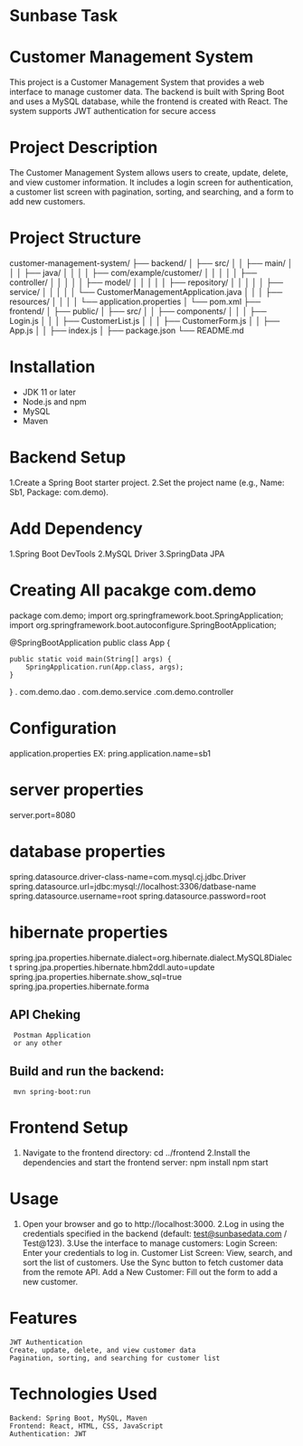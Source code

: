 # Sunbase Task
# Customer Management System
  This project is a Customer Management System that provides a web interface to manage customer data. The backend is built with Spring Boot and uses a MySQL database, while the frontend is created with React. The system supports JWT authentication for secure access
  
# Project Description

The Customer Management System allows users to create, update, delete, and view customer information. It includes a login screen for authentication, a customer list screen with pagination, sorting, and searching, and a form to add new customers.
# Project Structure
customer-management-system/
├── backend/
│   ├── src/
│   │   ├── main/
│   │   │   ├── java/
│   │   │   │   ├── com/example/customer/
│   │   │   │   │   ├── controller/
│   │   │   │   │   ├── model/
│   │   │   │   │   ├── repository/
│   │   │   │   │   ├── service/
│   │   │   │   │   └── CustomerManagementApplication.java
│   │   │   ├── resources/
│   │   │   │   └── application.properties
│   └── pom.xml
├── frontend/
│   ├── public/
│   ├── src/
│   │   ├── components/
│   │   │   ├── Login.js
│   │   │   ├── CustomerList.js
│   │   │   ├── CustomerForm.js
│   │   ├── App.js
│   │   ├── index.js
│   ├── package.json
└── README.md



# Installation

- JDK 11 or later
- Node.js and npm
- MySQL
- Maven
# Backend Setup
1.Create a Spring Boot starter project.
2.Set the project name  (e.g., Name: Sb1, Package: com.demo).
    
 # Add Dependency
   1.Spring Boot DevTools
   2.MySQL Driver
   3.SpringData JPA
 # Creating All pacakge com.demo
   
package com.demo;
import org.springframework.boot.SpringApplication;
import org.springframework.boot.autoconfigure.SpringBootApplication;

@SpringBootApplication
public class App {

	public static void main(String[] args) {
		SpringApplication.run(App.class, args);
	}

}
  . com.demo.dao
  . com.demo.service
  .com.demo.controller
  
  # Configuration
   application.properties
    EX:
   pring.application.name=sb1

   # server properties

   server.port=8080

   # database properties
   spring.datasource.driver-class-name=com.mysql.cj.jdbc.Driver
   spring.datasource.url=jdbc:mysql://localhost:3306/datbase-name
   spring.datasource.username=root
   spring.datasource.password=root

   # hibernate properties
   spring.jpa.properties.hibernate.dialect=org.hibernate.dialect.MySQL8Dialect
   spring.jpa.properties.hibernate.hbm2ddl.auto=update
   spring.jpa.properties.hibernate.show_sql=true
   spring.jpa.properties.hibernate.forma

      
  ## API Cheking
     Postman Application
     or any other
     

## Build and run the backend:
     mvn spring-boot:run
     
# Frontend Setup
  1. Navigate to the frontend directory:
     cd ../frontend
  2.Install the dependencies and start the frontend server:
     npm install
     npm start
#  Usage
1. Open your browser and go to http://localhost:3000.
2.Log in using the credentials specified in the backend (default: test@sunbasedata.com / Test@123).
3.Use the interface to manage customers:
      Login Screen: Enter your credentials to log in.
      Customer List Screen: View, search, and sort the list of customers. Use the Sync button 
      to fetch customer data from the remote API.
       Add a New Customer: Fill out the form to add a new customer.
 # Features
    JWT Authentication
    Create, update, delete, and view customer data
    Pagination, sorting, and searching for customer list
# Technologies Used
    Backend: Spring Boot, MySQL, Maven
    Frontend: React, HTML, CSS, JavaScript
    Authentication: JWT
      
   
